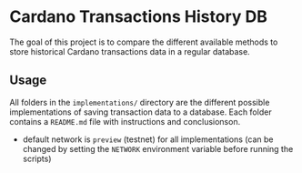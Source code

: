 # Cardano Transactions History DB
The goal of this project is to compare the different available methods to store historical Cardano transactions data in a regular database.

## Usage
All folders in the `implementations/` directory are the different possible implementations of saving transaction data to a database. Each folder contains a `README.md` file with instructions and conclusionson.
- default network is `preview` (testnet) for all implementations (can be changed by setting the `NETWORK` environment variable before running the scripts)